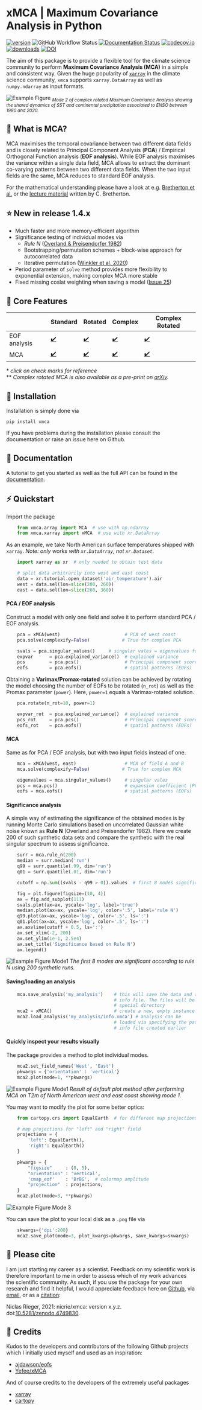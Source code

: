 # xMCA | Maximum Covariance Analysis in Python

[![version](https://img.shields.io/pypi/v/xmca?color=f2cc8f&label=PyPI)](https://pypi.org/project/xmca/)
![GitHub Workflow Status](https://img.shields.io/github/workflow/status/nicrie/xmca/build-pip?color=81b29a)
[![Documentation Status](https://img.shields.io/readthedocs/xmca/latest?color=81b29a)](https://pyxmca.readthedocs.io/en/latest/?badge=latest)
[![codecov.io](https://codecov.io/github/nicrie/xmca/coverage.svg?branch=master)](https://codecov.io/github/nicrie/xmca?branch=master)
[![downloads](https://img.shields.io/pypi/dm/xmca?color=f2cc8f)](https://pypi.org/project/xmca/)
[![DOI](https://zenodo.org/badge/278134135.svg?color=f2cc8f)](https://zenodo.org/badge/latestdoi/278134135)

The aim of this package is to provide a flexible tool for the climate science community to perform **Maximum Covariance Analysis (MCA)** in a simple and consistent way. Given the huge popularity of [`xarray`][xarray] in the climate science community, `xmca` supports `xarray.DataArray` as well as `numpy.ndarray` as input formats.

![Example Figure](figs/example-plot2.png)
*<sub>Mode 2 of complex rotated Maximum Covariance Analysis showing the shared dynamics of SST and continental precipitation associated to ENSO between 1980 and 2020.</sub>*


## :beginner: What is MCA?
MCA maximises the temporal covariance between two different
data fields and is closely related to Principal Component Analysis (**PCA**) / Empirical
Orthogonal Function analysis (**EOF analysis**). While EOF analysis maximises the variance within a single data
field, MCA allows to extract the dominant co-varying patterns between two different data
fields. When the two input fields are the same, MCA reduces to standard EOF analysis.

For the mathematical understanding please have a look at e.g. [Bretherton et al.][bretherton-paper] or the [lecture material][mca-material] written by C. Bretherton.

## :star: New in release 1.4.x
- Much faster and more memory-efficient algorithm
- Significance testing of individual modes via
  - *Rule N* ([Overland & Preisendorfer 1982][ruleN])
  - Bootstrapping/permutation schemes + block-wise approach for autocorrelated data
  - Iterative permutation ([Winkler et al. 2020][winkler])
- Period parameter of `solve` method provides more flexibility to exponential extension, making complex MCA more stable
- Fixed missing coslat weighting when saving a model ([Issue 25][issue25])

## :pushpin: Core Features



|              	| Standard 	| Rotated 	| Complex 	| Complex Rotated 	|
|--------------	|----------	|----------	|---------	|------------------	|
| EOF analysis 	|[:heavy_check_mark:][pca]|[:heavy_check_mark:][rotated-pca]|[:heavy_check_mark:][complex-pca]|[:heavy_check_mark:][crpca]|
| MCA          	|[:heavy_check_mark:][mca]|[:heavy_check_mark:][rotated-mca]|[:heavy_check_mark:][xmca]|[:heavy_check_mark:][xmca]|

\* *click on check marks for reference* \
\** *Complex rotated MCA is also available as a pre-print on [arXiv][arxiv].*


## :wrench: Installation
Installation is simply done via

    pip install xmca

If you have problems during the installation please consult the documentation or raise an issue here on Github.

## :newspaper: Documentation
A tutorial to get you started as well as the full API can be found in the [documentation](https://pyxmca.readthedocs.io/en/latest/index.html).


## :zap: Quickstart

Import the package

```py
    from xmca.array import MCA  # use with np.ndarray
    from xmca.xarray import xMCA  # use with xr.DataArray
```

As an example, we take North American surface temperatures shipped with
`xarray`. *Note: only works with `xr.DataArray`, not `xr.Dataset`*.


```py
    import xarray as xr  # only needed to obtain test data

    # split data arbitrarily into west and east coast
    data = xr.tutorial.open_dataset('air_temperature').air
    west = data.sel(lon=slice(200, 260))
    east = data.sel(lon=slice(260, 360))
```

#### PCA / EOF analysis
Construct a model with only one field and solve it to perform standard PCA /
EOF analysis.
```py
    pca = xMCA(west)                        # PCA of west coast
    pca.solve(complexify=False)            # True for complex PCA

    svals = pca.singular_values()     # singular vales = eigenvalues for PCA
    expvar      = pca.explained_variance()  # explained variance
    pcs         = pca.pcs()                 # Principal component scores (PCs)
    eofs        = pca.eofs()                # spatial patterns (EOFs)
```

Obtaining a **Varimax/Promax-rotated** solution can be achieved by rotating
the model choosing the number of EOFs to be rotated (`n_rot`) as well as the
Promax parameter (`power`). Here, `power=1` equals a Varimax-rotated solution.
```py
    pca.rotate(n_rot=10, power=1)

    expvar_rot  = pca.explained_variance()  # explained variance
    pcs_rot     = pca.pcs()                 # Principal component scores (PCs)
    eofs_rot    = pca.eofs()                # spatial patterns (EOFs)
```

#### MCA
Same as for PCA / EOF analysis, but with two input fields instead of
one.
```py    
    mca = xMCA(west, east)                  # MCA of field A and B
    mca.solve(complexify=False)            # True for complex MCA

    eigenvalues = mca.singular_values()     # singular vales
    pcs = mca.pcs()                         # expansion coefficient (PCs)
    eofs = mca.eofs()                       # spatial patterns (EOFs)
```

#### Significance analysis
A simple way of estimating the significance of the obtained modes is by
running Monte Carlo simulations based on uncorrelated Gaussian white
noise known as **Rule N** (Overland and Preisendorfer 1982). Here we create 200 of such synthetic data sets and compare the synthetic with the real singular spectrum to assess significance.

```py    
    surr = mca.rule_n(200)
    median = surr.median('run')
    q99 = surr.quantile(.99, dim='run')
    q01 = surr.quantile(.01, dim='run')

    cutoff = np.sum((svals - q99 > 0)).values  # first 8 modes significant

    fig = plt.figure(figsize=(10, 4))
    ax = fig.add_subplot(111)
    svals.plot(ax=ax, yscale='log', label='true')
    median.plot(ax=ax, yscale='log', color='.5', label='rule N')
    q99.plot(ax=ax, yscale='log', color='.5', ls=':')
    q01.plot(ax=ax, yscale='log', color='.5', ls=':')
    ax.axvline(cutoff + 0.5, ls=':')
    ax.set_xlim(-2, 200)
    ax.set_ylim(1e-1, 2.5e4)
    ax.set_title('Significance based on Rule N')
    ax.legend()
```

![Example Figure Mode1](figs/rule-n.png)
*The first 8 modes are significant according to rule N using 200 synthetic runs.*


#### Saving/loading an analysis

```py
    mca.save_analysis('my_analysis')    # this will save the data and a respective
                                        # info file. The files will be stored in a
                                        # special directory
    mca2 = xMCA()                       # create a new, empty instance
    mca2.load_analysis('my_analysis/info.xmca') # analysis can be
                                        # loaded via specifying the path to the
                                        # info file created earlier
```

#### Quickly inspect your results visually

The package provides a method to plot individual modes.

```py
    mca2.set_field_names('West', 'East')
    pkwargs = {'orientation' : 'vertical'}
    mca2.plot(mode=1, **pkwargs)
```
![Example Figure Mode1](figs/xmca-example-mode1.png)
*Result of default plot method after performing MCA on T2m of North American west and east coast showing mode 1.*

You may want to modify the plot for some better optics:

```py
    from cartopy.crs import EqualEarth  # for different map projections

    # map projections for "left" and "right" field
    projections = {
        'left': EqualEarth(),
        'right': EqualEarth()
    }

    pkwargs = {
        "figsize"     : (8, 5),
        "orientation" : 'vertical',
        'cmap_eof'    : 'BrBG',  # colormap amplitude
        "projection"  : projections,
    }
    mca2.plot(mode=3, **pkwargs)
```

![Example Figure Mode 3](figs/xmca-example-mode3.png)

You can save the plot to your local disk as a ``.png`` file via

```py
    skwargs={'dpi':200}
    mca2.save_plot(mode=3, plot_kwargs=pkwargs, save_kwargs=skwargs)
```


## :bookmark: Please cite
I am just starting my career as a scientist. Feedback on my scientific work is therefore important to me in order to assess which of my work advances the scientific community. As such, if you use the package for your own research and find it helpful, I would appreciate feedback here on [Github](https://github.com/nicrie/xmca/issues/new), via [email](mailto:niclasrieger@gmail.com), or as a [citation](http://doi.org/10.5281/zenodo.4749830):

Niclas Rieger, 2021: nicrie/xmca: version x.y.z. doi:[10.5281/zenodo.4749830](https://doi.org/10.5281/zenodo.4749830).


## :muscle: Credits
Kudos to the developers and contributors of the following Github projects which I initially used myself and used as an inspiration:

* [ajdawson/eofs](https://github.com/ajdawson/eofs)
* [Yefee/xMCA](https://github.com/Yefee/xMCA)

And of course credits to the developers of the extremely useful packages

* [xarray](http://xarray.pydata.org/en/stable/)
* [cartopy](https://scitools.org.uk/cartopy/docs/latest/)



[xarray]: http://xarray.pydata.org/en/stable/

[cartopy]: https://scitools.org.uk/cartopy/docs/latest/installing.html

[pca]: https://en.wikipedia.org/wiki/Empirical_orthogonal_functions

[mca]: ftp://eos.atmos.washington.edu/pub/breth/papers/1992/SVD-theory.pdf

[mca-material]: https://atmos.washington.edu/~breth/classes/AS552/lect/lect22.pdf

[bretherton-paper]: https://journals.ametsoc.org/view/journals/clim/5/6/1520-0442_1992_005_0541_aiomff_2_0_co_2.xml

[rotated-pca]: https://climatedataguide.ucar.edu/climate-data-tools-and-analysis/empirical-orthogonal-function-eof-analysis-and-rotated-eof-analysis

[rotated-mca]: https://journals.ametsoc.org/jcli/article/8/11/2631/35764/Orthogonal-Rotation-of-Spatial-Patterns-Derived

[varimax]: https://en.wikipedia.org/wiki/Varimax_rotation

[promax]: https://bpspsychub.onlinelibrary.wiley.com/doi/abs/10.1111/j.2044-8317.1964.tb00244.x

[complex-pca]: https://journals.ametsoc.org/doi/abs/10.1175/1520-0450(1984)023%3C1660%3ACPCATA%3E2.0.CO%3B2

[crpca]: https://rmets.onlinelibrary.wiley.com/doi/abs/10.1002/joc.3370140706

[theta]: https://linkinghub.elsevier.com/retrieve/pii/S0169207016300243

[xmca]: https://doi.org/10.1175/JCLI-D-21-0244.1

[arxiv]: https://arxiv.org/abs/2105.04618

[winkler]: https://www.sciencedirect.com/science/article/pii/S1053811920305516

[issue25]: https://github.com/nicrie/xmca/issues/25

[ruleN]: https://doi.org/10.1175/1520-0493(1982)110<0001:ASTFPC>2.0.CO;2
